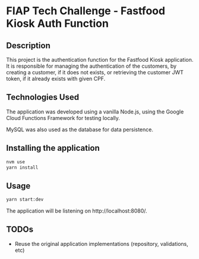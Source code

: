 # FIAP Tech Challenge - Fastfood Kiosk Auth Function

## Description

This project is the authentication function for the Fastfood Kiosk application. It is responsible for managing the authentication of the customers, by creating a customer, if it does not exists, or retrieving the customer JWT token, if it already exists with given CPF.

## Technologies Used

The application was developed using a vanilla Node.js, using the Google Cloud Functions Framework for testing locally.

MySQL was also used as the database for data persistence.

## Installing the application

```bash
nvm use
yarn install
```

## Usage

```bash
yarn start:dev
```

The application will be listening on http://localhost:8080/.

## TODOs

- Reuse the original application implementations (repository, validations, etc)
